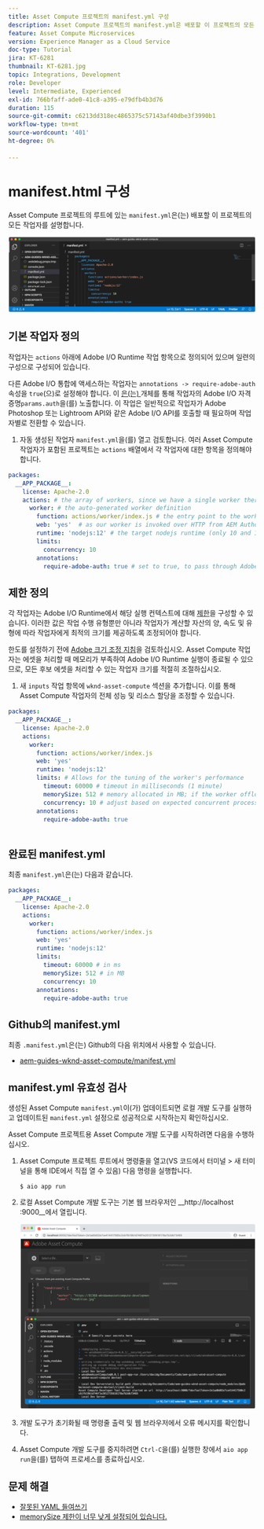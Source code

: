 ```yaml
---
title: Asset Compute 프로젝트의 manifest.yml 구성
description: Asset Compute 프로젝트의 manifest.yml은 배포할 이 프로젝트의 모든 작업자에 대해 설명합니다.
feature: Asset Compute Microservices
version: Experience Manager as a Cloud Service
doc-type: Tutorial
jira: KT-6281
thumbnail: KT-6281.jpg
topic: Integrations, Development
role: Developer
level: Intermediate, Experienced
exl-id: 766bfaff-ade0-41c8-a395-e79dfb4b3d76
duration: 115
source-git-commit: c6213dd318ec4865375c57143af40dbe3f3990b1
workflow-type: tm+mt
source-wordcount: '401'
ht-degree: 0%

---
```


# manifest.html 구성

Asset Compute 프로젝트의 루트에 있는 `manifest.yml`은(는) 배포할 이 프로젝트의 모든 작업자를 설명합니다.

![manifest.yml](./assets/manifest/manifest.png)

## 기본 작업자 정의

작업자는 `actions` 아래에 Adobe I/O Runtime 작업 항목으로 정의되어 있으며 일련의 구성으로 구성되어 있습니다.

다른 Adobe I/O 통합에 액세스하는 작업자는 `annotations -> require-adobe-auth` 속성을 `true`(으)로 설정해야 합니다. 이 [은(는) ](https://experienceleague.adobe.com/docs/asset-compute/using/extend/develop-custom-application.html#access-adobe-apis) 개체를 통해 작업자의 Adobe I/O 자격 증명`params.auth`을(를) 노출합니다. 이 작업은 일반적으로 작업자가 Adobe Photoshop 또는 Lightroom API와 같은 Adobe I/O API를 호출할 때 필요하며 작업자별로 전환할 수 있습니다.

1. 자동 생성된 작업자 `manifest.yml`을(를) 열고 검토합니다. 여러 Asset Compute 작업자가 포함된 프로젝트는 `actions` 배열에서 각 작업자에 대한 항목을 정의해야 합니다.

```yml
packages:
  __APP_PACKAGE__:
    license: Apache-2.0
    actions: # the array of workers, since we have a single worker there is only one entry beneath actions
      worker: # the auto-generated worker definition
        function: actions/worker/index.js # the entry point to the worker 
        web: 'yes'  # as our worker is invoked over HTTP from AEM Author service
        runtime: 'nodejs:12' # the target nodejs runtime (only 10 and 12 are supported)
        limits:
          concurrency: 10
        annotations:
          require-adobe-auth: true # set to true, to pass through Adobe I/O access token/client id via params.auth in the worker, typically required when the worker calls out to Adobe I/O APIs such as the Adobe Photoshop, or Lightroom.
```

## 제한 정의

각 작업자는 Adobe I/O Runtime에서 해당 실행 컨텍스트에 대해 [제한](https://www.adobe.io/apis/experienceplatform/runtime/docs.html#!adobedocs/adobeio-runtime/master/guides/system_settings.md)을 구성할 수 있습니다. 이러한 값은 작업 수행 유형뿐만 아니라 작업자가 계산할 자산의 양, 속도 및 유형에 따라 작업자에게 최적의 크기를 제공하도록 조정되어야 합니다.

한도를 설정하기 전에 [Adobe 크기 조정 지침](https://experienceleague.adobe.com/docs/asset-compute/using/extend/develop-custom-application.html#sizing-workers)을 검토하십시오. Asset Compute 작업자는 에셋을 처리할 때 메모리가 부족하여 Adobe I/O Runtime 실행이 종료될 수 있으므로, 모든 후보 에셋을 처리할 수 있는 작업자 크기를 적절히 조절하십시오.

1. 새 `inputs` 작업 항목에 `wknd-asset-compute` 섹션을 추가합니다. 이를 통해 Asset Compute 작업자의 전체 성능 및 리소스 할당을 조정할 수 있습니다.

```yml
packages:
  __APP_PACKAGE__:
    license: Apache-2.0
    actions: 
      worker:
        function: actions/worker/index.js 
        web: 'yes' 
        runtime: 'nodejs:12'
        limits: # Allows for the tuning of the worker's performance
          timeout: 60000 # timeout in milliseconds (1 minute)
          memorySize: 512 # memory allocated in MB; if the worker offloads heavy computational work to other Web services this number can be reduced
          concurrency: 10 # adjust based on expected concurrent processing and timeout 
        annotations:
          require-adobe-auth: true
           
```

## 완료된 manifest.yml

최종 `manifest.yml`은(는) 다음과 같습니다.

```yml
packages:
  __APP_PACKAGE__:
    license: Apache-2.0
    actions: 
      worker:
        function: actions/worker/index.js 
        web: 'yes' 
        runtime: 'nodejs:12'
        limits:
          timeout: 60000 # in ms
          memorySize: 512 # in MB
          concurrency: 10 
        annotations:
          require-adobe-auth: true
```

## Github의 manifest.yml

최종 `.manifest.yml`은(는) Github의 다음 위치에서 사용할 수 있습니다.

+ [aem-guides-wknd-asset-compute/manifest.yml](https://github.com/adobe/aem-guides-wknd-asset-compute/blob/master/manifest.yml)


## manifest.yml 유효성 검사

생성된 Asset Compute `manifest.yml`이(가) 업데이트되면 로컬 개발 도구를 실행하고 업데이트된 `manifest.yml` 설정으로 성공적으로 시작하는지 확인하십시오.

Asset Compute 프로젝트용 Asset Compute 개발 도구를 시작하려면 다음을 수행하십시오.

1. Asset Compute 프로젝트 루트에서 명령줄을 열고(VS 코드에서 터미널 > 새 터미널을 통해 IDE에서 직접 열 수 있음) 다음 명령을 실행합니다.

   ```
   $ aio app run
   ```

1. 로컬 Asset Compute 개발 도구는 기본 웹 브라우저인 __http://localhost :9000__에서 열립니다.

   ![aio 앱 실행](assets/environment-variables/aio-app-run.png)

1. 개발 도구가 초기화될 때 명령줄 출력 및 웹 브라우저에서 오류 메시지를 확인합니다.
1. Asset Compute 개발 도구를 중지하려면 `Ctrl-C`을(를) 실행한 창에서 `aio app run`을(를) 탭하여 프로세스를 종료하십시오.

## 문제 해결

+ [잘못된 YAML 들여쓰기](../troubleshooting.md#incorrect-yaml-indentation)
+ [memorySize 제한이 너무 낮게 설정되어 있습니다.](../troubleshooting.md#memorysize-limit-is-set-too-low)

